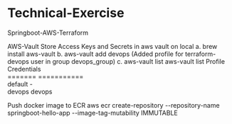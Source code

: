 # Technical-Exercise
Springboot-AWS-Terraform

AWS-Vault
Store Access Keys and Secrets in aws vault on local
  a. brew install aws-vault
  b. aws-vault add devops (Added profile for terraform-devops user in group devops_group)
  c. aws-vault list 
aws-vault list
Profile                  Credentials                                  
=======                  ===========                   
default                  -                                                  
devops                   devops              

Push docker image to ECR
aws ecr create-repository --repository-name springboot-hello-app --image-tag-mutability IMMUTABLE

